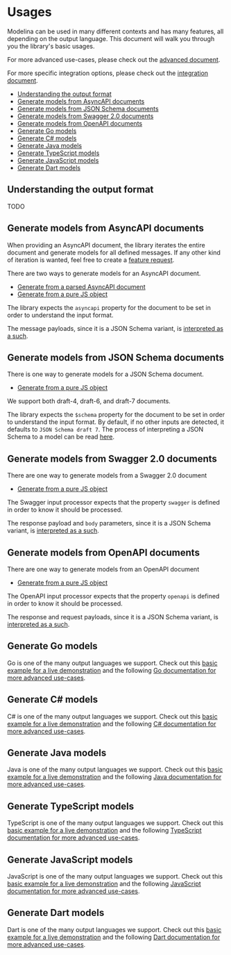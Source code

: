 # Usages

Modelina can be used in many different contexts and has many features, all depending on the output language. This document will walk you through you the library's basic usages.

For more advanced use-cases, please check out the [advanced document](./advanced.md).

For more specific integration options, please check out the [integration document](./integration.md).

<!-- toc is generated with GitHub Actions do not remove toc markers -->

<!-- toc -->

- [Understanding the output format](#understanding-the-output-format)
- [Generate models from AsyncAPI documents](#generate-models-from-asyncapi-documents)
- [Generate models from JSON Schema documents](#generate-models-from-json-schema-documents)
- [Generate models from Swagger 2.0 documents](#generate-models-from-swagger-20-documents)
- [Generate models from OpenAPI documents](#generate-models-from-openapi-documents)
- [Generate Go models](#generate-go-models)
- [Generate C# models](#generate-c%23-models)
- [Generate Java models](#generate-java-models)
- [Generate TypeScript models](#generate-typescript-models)
- [Generate JavaScript models](#generate-javascript-models)
- [Generate Dart models](#generate-dart-models)

<!-- tocstop -->

## Understanding the output format

TODO

## Generate models from AsyncAPI documents

When providing an AsyncAPI document, the library iterates the entire document and generate models for all defined messages. If any other kind of iteration is wanted, feel free to create a [feature request](https://github.com/asyncapi/modelina/issues/new?assignees=&labels=enhancement&template=enhancement.md).

There are two ways to generate models for an AsyncAPI document.

- [Generate from a parsed AsyncAPI document](../examples/asyncapi-from-parser)
- [Generate from a pure JS object](../examples/asyncapi-from-object)

The library expects the `asyncapi` property for the document to be set in order to understand the input format.

The message payloads, since it is a JSON Schema variant, is [interpreted as a such](./interpretation_of_JSON_Schema.md).

## Generate models from JSON Schema documents

There is one way to generate models for a JSON Schema document.

- [Generate from a pure JS object](../examples/json-schema-draft7-from-object)

We support both draft-4, draft-6, and draft-7 documents.

The library expects the `$schema` property for the document to be set in order to understand the input format. By default, if no other inputs are detected, it defaults to `JSON Schema draft 7`. The process of interpreting a JSON Schema to a model can be read [here](./interpretation_of_JSON_Schema.md).

## Generate models from Swagger 2.0 documents

There are one way to generate models from a Swagger 2.0 document

- [Generate from a pure JS object](../examples/swagger2.0-from-object)

The Swagger input processor expects that the property `swagger` is defined in order to know it should be processed.

The response payload and `body` parameters, since it is a JSON Schema variant, is [interpreted as a such](./interpretation_of_JSON_Schema.md).

## Generate models from OpenAPI documents

There are one way to generate models from an OpenAPI document

- [Generate from a pure JS object](../examples/openapi-from-object)

The OpenAPI input processor expects that the property `openapi` is defined in order to know it should be processed.

The response and request payloads, since it is a JSON Schema variant, is [interpreted as a such](./interpretation_of_JSON_Schema.md).

## Generate Go models

Go is one of the many output languages we support. Check out this [basic example for a live demonstration](../examples/generate-go-models) and the following [Go documentation for more advanced use-cases](./languages/Go.md).

## Generate C# models

C# is one of the many output languages we support. Check out this [basic example for a live demonstration](../examples/generate-csharp-models) and the following [C# documentation for more advanced use-cases](./languages/Csharp.md).

## Generate Java models

Java is one of the many output languages we support. Check out this [basic example for a live demonstration](../examples/generate-java-models) and the following [Java documentation for more advanced use-cases](./languages/Java.md).

## Generate TypeScript models

TypeScript is one of the many output languages we support. Check out this [basic example for a live demonstration](../examples/generate-typescript-models) and the following [TypeScript documentation for more advanced use-cases](./languages/TypeScript.md).

## Generate JavaScript models

JavaScript is one of the many output languages we support. Check out this [basic example for a live demonstration](../examples/generate-javascript-models) and the following [JavaScript documentation for more advanced use-cases](./languages/JavaScript.md).

## Generate Dart models

Dart is one of the many output languages we support. Check out this [basic example for a live demonstration](../examples/generate-dart-models) and the following [Dart documentation for more advanced use-cases](./languages/Dart.md).
